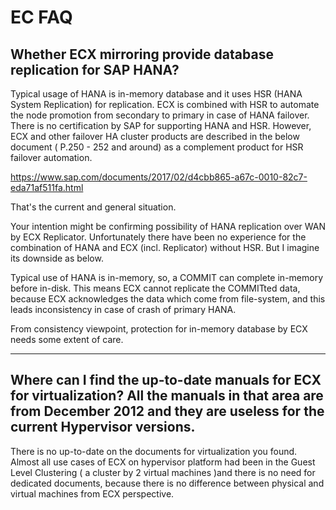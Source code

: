 # EC FAQ

## Whether ECX mirroring provide database replication for SAP HANA?

Typical usage of HANA is in-memory database and it uses HSR (HANA System Replication) for replication.
ECX is combined with HSR to automate the node promotion from secondary to primary in case of HANA failover.
There is no certification by SAP for supporting HANA and HSR. However, ECX and other failover HA cluster products are described in the below document ( P.250 - 252 and around) as a complement product for HSR failover automation.

https://www.sap.com/documents/2017/02/d4cbb865-a67c-0010-82c7-eda71af511fa.html

That's the current and general situation.

Your intention might be confirming possibility of HANA replication over WAN by ECX Replicator.
Unfortunately there have been no experience for the combination of HANA and ECX (incl. Replicator) without HSR. But I imagine its downside as below.

Typical use of HANA is in-memory, so, a COMMIT can complete in-memory before in-disk.
This means ECX cannot replicate the COMMITted data, because ECX acknowledges the data which come from file-system, and this leads inconsistency in case of crash of primary HANA.

From consistency viewpoint, protection for in-memory database by ECX needs some extent of care.

----

## Where can I find the up-to-date manuals for ECX for virtualization? All the manuals in that area are from December 2012 and they are useless for the current Hypervisor versions.

There is no up-to-date on the documents for virtualization you found.
Almost all use cases of ECX on hypervisor platform had been in the Guest Level Clustering ( a cluster by 2 virtual machines )and there is no need for dedicated documents, because there is no difference between physical and virtual machines from ECX perspective.
